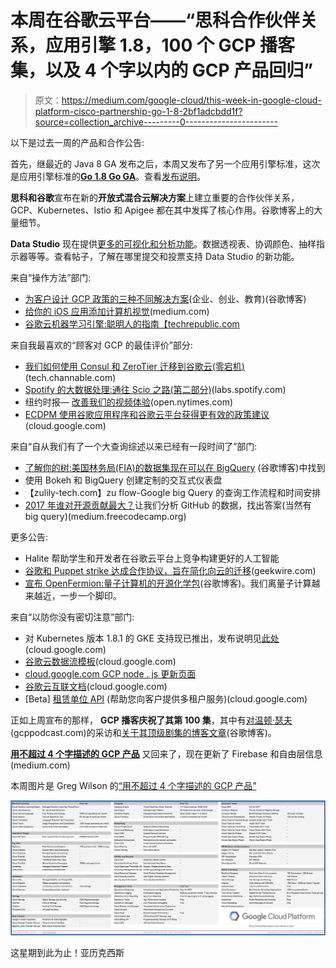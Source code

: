 # 本周在谷歌云平台——“思科合作伙伴关系，应用引擎 1.8，100 个 GCP 播客集，以及 4 个字以内的 GCP 产品回归”

> 原文：<https://medium.com/google-cloud/this-week-in-google-cloud-platform-cisco-partnership-go-1-8-2bf1adcbdd1f?source=collection_archive---------0----------------------->

以下是过去一周的产品和合作公告:

首先，继最近的 Java 8 GA 发布之后，本周又发布了另一个应用引擎标准，这次是应用引擎标准的[**Go 1.8 Go GA**](http://goo.gl/D8Ecba)。查看[发布说明](http://goo.gl/H3sg67)。

**思科和谷歌**宣布在新的**开放式混合云解决方案**上建立重要的合作伙伴关系，GCP、Kubernetes、Istio 和 Apigee 都在其中发挥了核心作用。谷歌博客上的大量细节。

**Data Studio** 现在提供[更多的可视化和分析功能](http://goo.gl/q5KjvC)。数据透视表、协调颜色、抽样指示器等等。查看帖子，了解在哪里提交和投票支持 Data Studio 的新功能。

来自“操作方法”部门:

*   [为客户设计 GCP 政策的三种不同解决方案](http://goo.gl/JWhPq7)(企业、创业、教育)(谷歌博客)
*   [给你的 iOS 应用添加计算机视觉](http://goo.gl/jw2HKc)(medium.com)
*   [谷歌云机器学习引擎:聪明人的指南【techrepublic.com ](http://goo.gl/2xfM9e)

来自我最喜欢的“顾客对 GCP 的最佳评价”部分:

*   [我们如何使用 Consul 和 ZeroTier 迁移到谷歌云(零宕机)](http://goo.gl/vEM5fq)(tech.channable.com)
*   [Spotify 的大数据处理:通往 Scio 之路(第二部分)](http://goo.gl/kRyJQQ)(labs.spotify.com)
*   纽约时报— [改善我们的视频体验](http://goo.gl/kPrmHs)(open.nytimes.com)
*   [ECDPM 使用谷歌应用程序和谷歌云平台获得更有效的政策建议](http://goo.gl/uu2Fo5)(cloud.google.com)

来自“自从我们有了一个大查询综述以来已经有一段时间了”部门:

*   [了解你的树:美国林务局(FIA)的数据集现在可以在 BigQuery](http://goo.gl/57T4H6) (谷歌博客)中找到
*   使用 Bokeh 和 BigQuery 创建定制的交互式仪表盘
*   【zulily-tech.com】zu flow-Google big Query 的查询工作流程和时间安排
*   [2017 年谁对开源贡献最大？](http://goo.gl/P5Ms7M)让我们分析 GitHub 的数据，找出答案(当然有 big query)(medium.freecodecamp.org)

更多公告:

*   Halite 帮助学生和开发者在谷歌云平台上竞争构建更好的人工智能
*   [谷歌和 Puppet strike 达成合作协议，旨在简化向云的迁移](http://goo.gl/jb7gwy)(geekwire.com)
*   [宣布 OpenFermion:量子计算机的开源化学包](http://goo.gl/xrvCzp)(谷歌博客)。我们离量子计算越来越近，一步一个脚印。

来自“以防你没有密切注意”部门:

*   对 Kubernetes 版本 1.8.1 的 GKE 支持现已推出，发布说明见[此处](http://goo.gl/S547GF)(cloud.google.com)
*   [谷歌云数据流模板](http://goo.gl/T7xQU1)(cloud.google.com)
*   [cloud.google.com GCP node . js 更新页面](http://goo.gl/oaVrs5)
*   [谷歌云互联文档](http://goo.gl/yqXEsE)(cloud.google.com)
*   [Beta] [租赁单位 API](http://goo.gl/eVNnoZ) (帮助您向客户提供多租户服务)(cloud.google.com)

正如上周宣布的那样， **GCP 播客庆祝了其第 100 集**，其中有[对温顿·瑟夫](http://goo.gl/iGHmpF)(gcppodcast.com)的采访和[关于其顶级剧集的博客文章](http://goo.gl/sh84Ew)(谷歌博客)。

[**用不超过 4 个字描述的 GCP 产品**](http://goo.gl/xsjSvD) 又回来了，现在更新了 Firebase 和自由层信息(medium.com)

本周图片是 Greg Wilson 的[“用不超过 4 个字描述的 GCP 产品”](http://goo.gl/xsjSvD)

![](img/5d4a23422f67c33302f95e6448cf17d2.png)

这星期到此为止！亚历克西斯